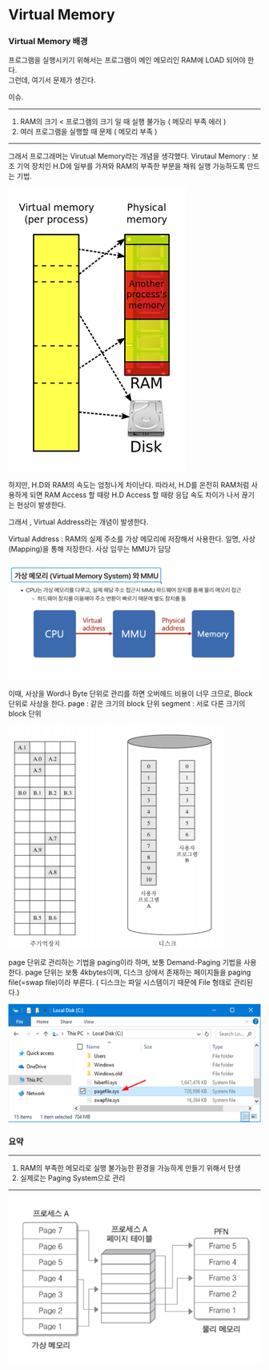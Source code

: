 # Virtual Memory 

### Virtual Memory 배경

프로그램을 실행시키기 위해서는 프로그램이 메인 메모리인 RAM에 LOAD 되어야 한다. <br>
그런데, 여기서 문제가 생긴다.

이슈.

---
1. RAM의 크기 < 프로그램의 크기 일 때 실행 불가능 ( 메모리 부족 에러 )
2. 여러 프로그램을 실행할 때 문제 ( 메모리 부족 )
---

그래서 프로그래머는 Virutual Memory라는 개념을 생각했다.
Virutaul Memory : 보조 기억 장치인 H.D에 일부를 가져와 RAM의 부족한 부분을 채워 실행 가능하도록 만드는 기법.

<img src="/doc/page/picture1.png">

<br>

하지만, H.D와 RAM의 속도는 엄청나게 차이난다.  따라서, H.D를 온전히 RAM처럼 사용하게 되면 RAM Access 할 때랑 H.D Access 할 때랑 응답 속도 차이가 나서 끊기는 현상이 발생한다.

그래서 , Virtual Address라는 개념이 발생한다.

Virtual Address : RAM의 실제 주소를 가상 메모리에 저장해서 사용한다.  일명, 사상(Mapping)을 통해                                 저장한다.  사상 임무는 MMU가 담당

<img src="/doc/page/picture2.png">

<br>

이때, 사상을 Word나 Byte 단위로 관리를 하면 오버헤드 비용이 너무 크므로, Block 단위로 사상을 한다.
page : 같은 크기의 block 단위
segment : 서로 다른 크기의 block 단위

<img src="/doc/page/picture3.png">

<br>

page 단위로 관리하는 기법을 paging이라 하며, 보통 Demand-Paging 기법을 사용한다.  page 단위는 보통 4kbytes이며, 디스크 상에서 존재하는 페이지들을 paging file(=swap file)이라 부른다.  ( 디스크는 파일 시스템이기 때문에 File 형태로 관리된다.)

<img src="/doc/page/picture4.png">

<br>

### 요약

---
1. RAM의 부족한 메모리로 실행 불가능한 환경을 가능하게 만들기 위해서 탄생
2. 실제로는 Paging System으로 관리
---

<img src="/doc/page/picture5.png">
